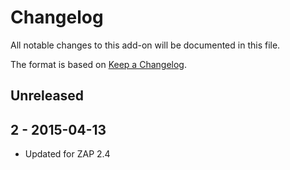 # Changelog
All notable changes to this add-on will be documented in this file.

The format is based on [Keep a Changelog](https://keepachangelog.com/en/1.0.0/).

## Unreleased



## 2 - 2015-04-13

- Updated for ZAP 2.4

